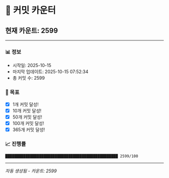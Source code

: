 # 🔢 커밋 카운터

## 현재 카운트: 2599

---

### 📊 정보
- 시작일: 2025-10-15
- 마지막 업데이트: 2025-10-15 07:52:34
- 총 커밋 수: 2599

### 🎯 목표
- [x] 1개 커밋 달성!
- [x] 10개 커밋 달성!
- [x] 50개 커밋 달성!
- [x] 100개 커밋 달성!
- [x] 365개 커밋 달성!

### 📈 진행률
```
██████████████████████████████████████████████████ 2599/100
```

---
*자동 생성됨 - 카운트: 2599*
